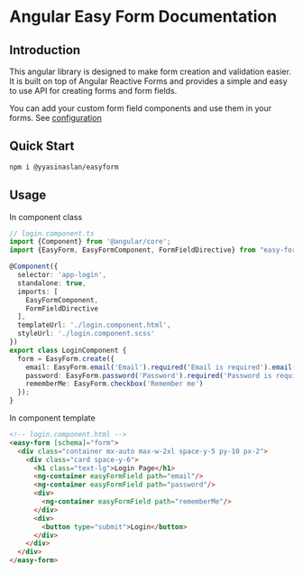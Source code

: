 # Angular Easy Form Documentation

## Introduction

This angular library is designed to make form creation and validation easier.
It is built on top of Angular Reactive Forms and provides
a simple and easy to use API for creating forms and form fields.

You can add your custom form field components and use them in your forms. See [configuration](docs/configuration)

## Quick Start

```bash
npm i @yyasinaslan/easyform
```

## Usage

In component class

```typescript
// login.component.ts
import {Component} from '@angular/core';
import {EasyForm, EasyFormComponent, FormFieldDirective} from "easy-form";

@Component({
  selector: 'app-login',
  standalone: true,
  imports: [
    EasyFormComponent,
    FormFieldDirective
  ],
  templateUrl: './login.component.html',
  styleUrl: './login.component.scss'
})
export class LoginComponent {
  form = EasyForm.create({
    email: EasyForm.email('Email').required('Email is required').email('Email is not valid'),
    password: EasyForm.password('Password').required('Password is required'),
    rememberMe: EasyForm.checkbox('Remember me')
  });
}
```

In component template

```html
<!-- login.component.html -->
<easy-form [schema]="form">
  <div class="container mx-auto max-w-2xl space-y-5 py-10 px-2">
    <div class="card space-y-6">
      <h1 class="text-lg">Login Page</h1>
      <ng-container easyFormField path="email"/>
      <ng-container easyFormField path="password"/>
      <div>
        <ng-container easyFormField path="rememberMe"/>
      </div>
      <div>
        <button type="submit">Login</button>
      </div>
    </div>
  </div>
</easy-form>
```
